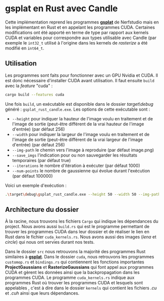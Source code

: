 # gsplat en Rust avec Candle

Cette implémentation reprend les programmes [**gsplat**](https://github.com/nerfstudio-project/gsplat.git) de Nerfstudio mais en les implémentant en Rust et en appelant les programmes CUDA.
Certaines modifications ont été apporté en terme de type par rapport aux kernels CUDA et variables pour correspondre aux types utilisable avec Candle (par exemple le `int32_t` utilisé à l'origine dans les kernels de *rasterize* a été modifié en `int64_t`.

## Utilisation

Les programmes sont faits pour fonctionner avec un GPU Nvidia et CUDA. Il est donc nécessaire d'installer CUDA avant utilisation.
Il faut ensuite `build` avec la *feature* "cuda" :
```bash
cargo build --features cuda
```

Une fois `build`, un exécutable est disponible dans le dossier *target\debug* généré : `gsplat_rust_candle.exe`. Les options de cette exécutable sont :
- `--height` pour indiquer la hauteur de l'image voulu en traitement et de l'image de sortie (peut-être différent de la vrai hauteur de l'image d'entrée) (par défaut 256)
- `--width` pour indiquer la largeur de l'image voulu en traitement et de l'image de sortie (peut-être différent de la vrai largeur de l'image d'entrée) (par défaut 256)
- `--img-path` le chemin vers l'image à reproduire (par défaut image.png)
- `--save_imgs` l'indication pour ou non sauvegarder les résultats temporaires (par défaut true)
- `--iterations` le nombre d'itération à exécuter (par défaut 1000)
- `--num-points` le nombre de gaussienne qui évolue durant l'exécution (par défaut 100000)

Voici un exemple d'exécution :
```bash
.\target\debug\gsplat_rust_candle.exe --height 50 --width 50 --img-path lena.png --iterations 10000 --num-points 1000
```

## Architecture du dossier

À la racine, nous trouvons les fichiers `Cargo` qui indique les dépendances du project. Nous avons aussi `build.rs` qui est le programme permettant de trouver les programmes CUDA dans leur dossier et de réaliser le lien en Rust dans le fichier `cuda_kernels.rs`.
Nous avons aussi des images (*lena* et *circle*) qui nous ont servies durant nos tests.

Dans le dossier `src` nous retrouvons la majorité des programmes Rust similaires à [**gsplat**](https://github.com/nerfstudio-project/gsplat/tree/main/gsplat).
Dans le dossier `cuda`, nous retrouvons les programmes `customop.rs` et `bindings.rs` qui contiennent les fonctions importantes **ProjectGaussians** et **RasterizeGaussians** qui font appel aux programmes CUDA et gèrent les données ainsi que la backpropagation dans les programmes CUDA.
Le programme `cuda_kernels.rs` indique aux programmes Rust où trouver les programmes CUDA et lesquels sont appelables , c'est à dire dans le dossier `kernels` qui contient les fichiers *.cu* et *.cuh* ainsi que leurs dépendances.
